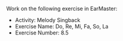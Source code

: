 Work on the following exercise in EarMaster:
- Activity: Melody Singback
- Exercise Name: Do, Re, Mi, Fa, So, La
- Exercise Number: 8.5
